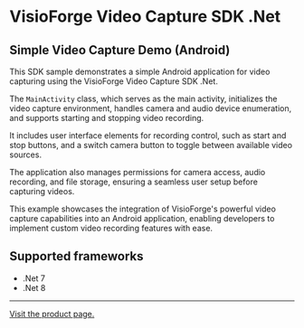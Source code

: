 ﻿# VisioForge Video Capture SDK .Net

## Simple Video Capture Demo (Android)

This SDK sample demonstrates a simple Android application for video capturing using the VisioForge Video Capture SDK .Net.

The `MainActivity` class, which serves as the main activity, initializes the video capture environment, handles camera and audio device enumeration, and supports starting and stopping video recording.

It includes user interface elements for recording control, such as start and stop buttons, and a switch camera button to toggle between available video sources.

The application also manages permissions for camera access, audio recording, and file storage, ensuring a seamless user setup before capturing videos.

This example showcases the integration of VisioForge's powerful video capture capabilities into an Android application, enabling developers to implement custom video recording features with ease.

## Supported frameworks

* .Net 7
* .Net 8

---

[Visit the product page.](https://www.visioforge.com/video-capture-sdk-net)
